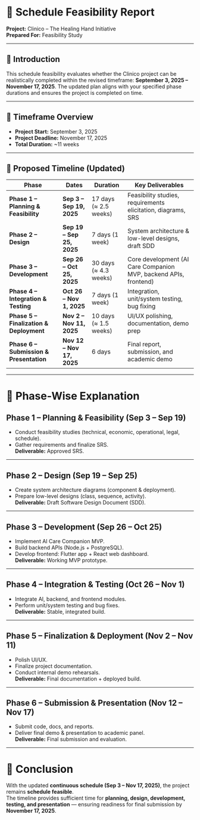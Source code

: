 # 📅 Schedule Feasibility Report  
**Project:** Clinico – The Healing Hand Initiative  
**Prepared For:** Feasibility Study  

---

## 🔹 Introduction  
This schedule feasibility evaluates whether the Clinico project can be realistically completed within the revised timeframe: **September 3, 2025 – November 17, 2025**. The updated plan aligns with your specified phase durations and ensures the project is completed on time.  

---

## 🔹 Timeframe Overview  
- **Project Start:** September 3, 2025  
- **Project Deadline:** November 17, 2025  
- **Total Duration:** ~11 weeks  

---

## 🔹 Proposed Timeline (Updated)

| Phase | Dates | Duration | Key Deliverables |
|-------|-------|----------|------------------|
| **Phase 1 – Planning & Feasibility** | **Sep 3 – Sep 19, 2025** | 17 days (≈ 2.5 weeks) | Feasibility studies, requirements elicitation, diagrams, SRS |
| **Phase 2 – Design** | **Sep 19 – Sep 25, 2025** | 7 days (1 week) | System architecture & low-level designs, draft SDD |
| **Phase 3 – Development** | **Sep 26 – Oct 25, 2025** | 30 days (≈ 4.3 weeks) | Core development (AI Care Companion MVP, backend APIs, frontend) |
| **Phase 4 – Integration & Testing** | **Oct 26 – Nov 1, 2025** | 7 days (1 week) | Integration, unit/system testing, bug fixing |
| **Phase 5 – Finalization & Deployment** | **Nov 2 – Nov 11, 2025** | 10 days (≈ 1.5 weeks) | UI/UX polishing, documentation, demo prep |
| **Phase 6 – Submission & Presentation** | **Nov 12 – Nov 17, 2025** | 6 days | Final report, submission, and academic demo |

---

<!-- ## 🔹 Visual Gantt Chart (Mermaid)

```mermaid
gantt
    title Clinico Project Schedule (Sep 3 – Nov 17, 2025)
    dateFormat  YYYY-MM-DD
    axisFormat  %b %d

    section Phase 1: Planning & Feasibility
    Feasibility & SRS         :p1, 2025-09-03, 17d

    section Phase 2: Design
    System Architecture & SDD :p2, 2025-09-19, 7d

    section Phase 3: Development
    Core Development Sprint    :p3, 2025-09-26, 30d

    section Phase 4: Integration & Testing
    Integration & Testing     :p4, 2025-10-26, 7d

    section Phase 5: Finalization & Deployment
    UI polish & Docs          :p5, 2025-11-02, 10d

    section Phase 6: Submission & Presentation
    Final Submission & Demo   :p6, 2025-11-12, 6d -->

# 📌 Phase-Wise Explanation  

## Phase 1 – Planning & Feasibility (Sep 3 – Sep 19)  
- Conduct feasibility studies (technical, economic, operational, legal, schedule).  
- Gather requirements and finalize SRS.  
**Deliverable:** Approved SRS.  

---

## Phase 2 – Design (Sep 19 – Sep 25)  
- Create system architecture diagrams (component & deployment).  
- Prepare low-level designs (class, sequence, activity).  
**Deliverable:** Draft Software Design Document (SDD).  

---

## Phase 3 – Development (Sep 26 – Oct 25)  
- Implement AI Care Companion MVP.  
- Build backend APIs (Node.js + PostgreSQL).  
- Develop frontend: Flutter app + React web dashboard.  
**Deliverable:** Working MVP prototype.  

---

## Phase 4 – Integration & Testing (Oct 26 – Nov 1)  
- Integrate AI, backend, and frontend modules.  
- Perform unit/system testing and bug fixes.  
**Deliverable:** Stable, integrated build.  

---

## Phase 5 – Finalization & Deployment (Nov 2 – Nov 11)  
- Polish UI/UX.  
- Finalize project documentation.  
- Conduct internal demo rehearsals.  
**Deliverable:** Final documentation + deployed build.  

---

## Phase 6 – Submission & Presentation (Nov 12 – Nov 17)  
- Submit code, docs, and reports.  
- Deliver final demo & presentation to academic panel.  
**Deliverable:** Final submission and evaluation.  

---

# 🔹 Conclusion  
With the updated **continuous schedule (Sep 3 – Nov 17, 2025)**, the project remains **schedule feasible**.  
The timeline provides sufficient time for **planning, design, development, testing, and presentation** — ensuring readiness for final submission by **November 17, 2025**.  

